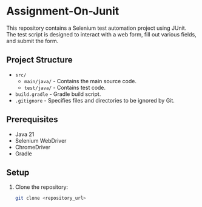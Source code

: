 # Assignment-On-Junit

This repository contains a Selenium test automation project using JUnit. The test script is designed to interact with a web form, fill out various fields, and submit the form.

## Project Structure

- `src/`
  - `main/java/` - Contains the main source code.
  - `test/java/` - Contains test code.
- `build.gradle` - Gradle build script.
- `.gitignore` - Specifies files and directories to be ignored by Git.

## Prerequisites

- Java 21
- Selenium WebDriver
- ChromeDriver
- Gradle

## Setup

1. Clone the repository:
   ```sh
   git clone <repository_url>
